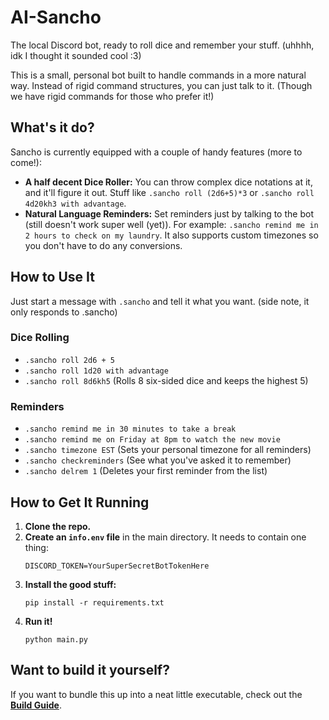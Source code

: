 # AI-Sancho

The local Discord bot, ready to roll dice and remember your stuff. (uhhhh, idk I thought it sounded cool :3)

This is a small, personal bot built to handle commands in a more natural way. Instead of rigid command structures, you can just talk to it. (Though we have rigid commands for those who prefer it!)

## What's it do?

Sancho is currently equipped with a couple of handy features (more to come!):

*   **A half decent Dice Roller:** You can throw complex dice notations at it, and it'll figure it out. Stuff like `.sancho roll (2d6+5)*3` or `.sancho roll 4d20kh3 with advantage`.
*   **Natural Language Reminders:** Set reminders just by talking to the bot (still doesn't work super well (yet)). For example: `.sancho remind me in 2 hours to check on my laundry`. It also supports custom timezones so you don't have to do any conversions.

## How to Use It

Just start a message with `.sancho` and tell it what you want. (side note, it only responds to .sancho)

### Dice Rolling

*   `.sancho roll 2d6 + 5`
*   `.sancho roll 1d20 with advantage`
*   `.sancho roll 8d6kh5` (Rolls 8 six-sided dice and keeps the highest 5)

### Reminders

*   `.sancho remind me in 30 minutes to take a break`
*   `.sancho remind me on Friday at 8pm to watch the new movie`
*   `.sancho timezone EST` (Sets your personal timezone for all reminders)
*   `.sancho checkreminders` (See what you've asked it to remember)
*   `.sancho delrem 1` (Deletes your first reminder from the list)

## How to Get It Running

1.  **Clone the repo.**
2.  **Create an `info.env` file** in the main directory. It needs to contain one thing:
    ```
    DISCORD_TOKEN=YourSuperSecretBotTokenHere
    ```
3.  **Install the good stuff:**
    ```
    pip install -r requirements.txt
    ```
4.  **Run it!**
    ```
    python main.py
    ```

## Want to build it yourself?

If you want to bundle this up into a neat little executable, check out the [**Build Guide**](BUILD.md).
